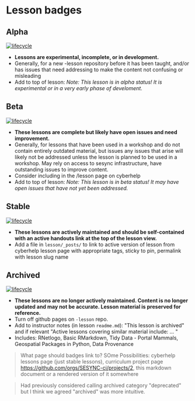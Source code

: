 # Lesson badges

## Alpha

[![lifecycle](https://img.shields.io/badge/lifecycle-alpha-pink.svg)](https://github.com/orgs/SESYNC-ci/projects/2)

* **Lessons are experimental, incomplete, or in development.**
* Generally, for a new -lesson repository before it has been taught, and/or has issues that need addressing to make the content not confusing or misleading
* Add to top of lesson: *Note: This lesson is in alpha status! It is experimental or in a very early phase of develoment.*

## Beta

[![lifecycle](https://img.shields.io/badge/lifecycle-beta-blue.svg)](https://github.com/orgs/SESYNC-ci/projects/2)

* **These lessons are complete but likely have open issues and need improvement.**
* Generally, for lessons that have been used in a workshop and do not contain entirely outdated material, but issues any issues that arise will likely not be addressed unless the lesson is planned to be used in a workshop. May rely on access to sesync infrastructure, have outstanding issues to improve content.  
* Consider including in the /lesson page on cyberhelp
* Add to top of lesson: *Note: This lesson is in beta status! It may have open issues that have not yet been addressed.*

## Stable

[![lifecycle](https://img.shields.io/badge/lifecycle-stable-brightgreen.svg)](https://github.com/orgs/SESYNC-ci/projects/2)

* **These lessons are actively maintained and should be self-contained with an active handouts link at the top of the lesson view.**
* Add a file in `lesson/_posts/` to link to active version of lesson from cyberhelp lesson page with appropriate tags, sticky to pin, permalink with lesson slug name


## Archived 

[![lifecycle](https://img.shields.io/badge/lifecycle-archived-lightgrey.svg)](https://github.com/orgs/SESYNC-ci/projects/2)

* **These lessons are no longer actively maintained. Content is no longer updated and may not be accurate. Lesson material is preserved for reference.**
* Turn off github pages on `-lesson` repo. 
* Add to instructor notes (in lesson `readme.md`): "This lesson is archived" and if relevant "Active lessons covering similar material include: ... "
* Includes: RNetlogo, Basic RMarkdown, Tidy Data - Portal Mammals, Geospatial Packages in Python, Data Provenance


> What page should badges link to? SOme Possibilities: cyberhelp lessons page (just stable lessons), curriculum project page https://github.com/orgs/SESYNC-ci/projects/2, this markdown document or a rendered version of it somewhere

> Had previously considered calling archived category "deprecated" but I think we agreed "archived" was more intuitive.
